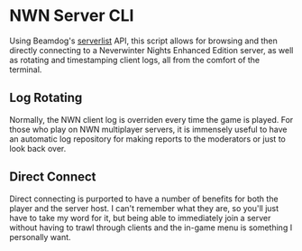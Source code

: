 # NWN Server CLI
Using Beamdog's [serverlist](https://api.nwn.beamdog.net/v1/servers) API, this script allows for browsing and then directly connecting to a Neverwinter Nights Enhanced Edition server, as well as rotating and timestamping client logs, all from the comfort of the terminal.

## Log Rotating
Normally, the NWN client log is overriden every time the game is played. For those who play on NWN multiplayer servers, it is immensely useful to have an automatic log repository for making reports to the moderators or just to look back over. 

## Direct Connect
Direct connecting is purported to have a number of benefits for both the player and the server host. I can't remember what they are, so you'll just have to take my word for it, but being able to immediately join a server without having to trawl through clients and the in-game menu is something I personally want. 

